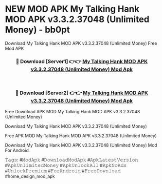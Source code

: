 # NEW MOD APK My Talking Hank MOD APK v3.3.2.37048 (Unlimited Money) - bb0pt
Download My Talking Hank MOD APK v3.3.2.37048 (Unlimited Money) Free Mod APK

<div align="center">
<h3>🔴 Download [Server1] 👉👉 <a href="https://apk-comot.site?title=My_Talking_Hank_MOD_APK_v3.3.2.37048_(Unlimited_Money)">My Talking Hank MOD APK v3.3.2.37048 (Unlimited Money) Mod Apk</a></h3><br>

<h3>🔴 Download [Server2] 👉👉 <a href="https://apk-comot.site?title=My_Talking_Hank_MOD_APK_v3.3.2.37048_(Unlimited_Money)">My Talking Hank MOD APK v3.3.2.37048 (Unlimited Money) Mod Apk</a></h3>
</div>


Free Download APK MOD My Talking Hank MOD APK v3.3.2.37048 (Unlimited Money)

Download My Talking Hank MOD APK v3.3.2.37048 (Unlimited Money) 

Free APK MOD My Talking Hank MOD APK v3.3.2.37048 (Unlimited Money) 

Download My Talking Hank MOD APK v3.3.2.37048 (Unlimited Money) Mod For Android

𝚃𝚊𝚐𝚜: #𝙼𝚘𝚍𝙰𝚙𝚔 #𝙳𝚘𝚠𝚗𝚕𝚘𝚊𝚍𝙼𝚘𝚍𝙰𝚙𝚔 #𝙰𝚙𝚔𝙻𝚊𝚝𝚎𝚜𝚝𝚅𝚎𝚛𝚜𝚒𝚘𝚗 #𝙰𝚙𝚔𝚄𝚗𝚕𝚒𝚖𝚒𝚝𝚎𝚍𝙼𝚘𝚗𝚎𝚢 #𝙰𝚙𝚔𝚄𝚗𝚕𝚘𝚌𝚔𝙰𝚕𝚕 #𝙰𝚙𝚔𝙽𝚘𝙰𝚍𝚜 #𝚄𝚗𝚕𝚘𝚌𝚔𝙿𝚛𝚎𝚖𝚒𝚞𝚖 #𝙵𝚘𝚛𝙰𝚗𝚍𝚛𝚘𝚒𝚍 #𝙵𝚛𝚎𝚎𝙳𝚘𝚠𝚗𝚕𝚘𝚊𝚍 #home_design_mod_apk